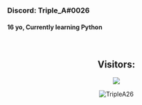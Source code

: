 ### Discord: Triple_A#0026
#### 16 yo, Currently learning Python
<p align="center">
    <img alt="" src=https://lanyard.cnrad.dev/api/651793378685485066/>
<br>
<br>
<h2 align="center">Visitors:</h2>
<p align="center">
 	<img src="https://profile-counter.glitch.me/TripleA26/count.svg" />
</p>
</p>
<p align="center"> <img src="https://gpvc.arturio.dev/TripleA26" alt="TripleA26" /> </p>


